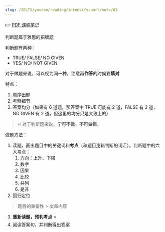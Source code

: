 ```yaml
---
slug: /IELTS/youdao/reading/intensify-part/note/03
---
```


👉 [PDF 课程笔记](./阅读强化-1%20课程笔记.pdf)

判断题属于雅思的招牌题

判断题有两种：
- TRUE/ FALSE/ NO GIVEN
- YES/ NO/ NOT GIVEN

对于做题来说，可以视为同一种，注意再**作答**的时候要**填对**



特点：

1. 顺序出题
2. 考察细节
3. 答案均分（如果有 6 道题，那答案中 TRUE 可能有 2 道，FALSE 有 2 道，NO GIVEN 有 2 道，但这里的均分只是大致上的）

> 🔥 对于判断题来说，**宁可不做，不可做错**。



做题方法：

1. 读题，画出题目中的关键词和**考点**（和题目逻辑判断的词汇）。判断题中的六大考点：
   1. 方向：上升、下降
   2. 数字
   3. 因果
   4. 比较
   5. 并列
   6. 是非
2. 回归定位

> 题目的重要性 $>$ 文章内容

3. **重新读题，预判考点** ⭐
4. 阅读答案句，并判断得出答案

























